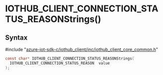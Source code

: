 # IOTHUB_CLIENT_CONNECTION_STATUS_REASONStrings()

## Syntax

\#include "[azure-iot-sdk-c/iothub_client/inc/iothub_client_core_common.h](../iot-c-ref-iothub-client-core-common-h.md)"  
```C
const char* IOTHUB_CLIENT_CONNECTION_STATUS_REASONStrings(
  IOTHUB_CLIENT_CONNECTION_STATUS_REASON  value
);
```

